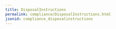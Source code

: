 ```yaml
---
title: DisposalInstructions
permalink: compliance/DisposalInstructions.html
jsonid: compliance_disposalinstructions
---
```

